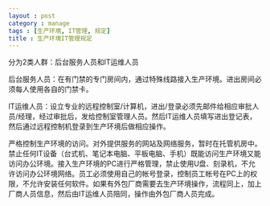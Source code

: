 ```yaml
---
layout : post
category : manage
tags : [生产环境, IT管理, 规定]
title : 生产环境IT管理规定
---
```


分为2类人群：后台服务人员和IT运维人员

后台服务人员：在有门禁的专门房间内，通过特殊线路接入生产环境。进出房间必须每人使用各自的门禁卡。

IT运维人员：设立专业的远程控制室/计算机，进出/登录必须先邮件给相应审批人员/经理，经过审批后，发给控制室管理人员。然后IT运维人员填写进出登记表，然后通过远程控制机登录到生产环境后做相应操作。


严格控制生产环境的访问。对外提供服务的网站及网络服务，暂时在托管机房中。禁止任何IT设备（台式机、笔记本电脑、平板电脑、手机）既能访问生产环境又能访问办公环境。接入生产环境的PC进行严格管理，禁止使用U盘、刻录机，不允许访问办公环境网络。员工必须使用自己的帐号登录，控制员工帐号在PC上的权限，不允许安装任何软件。如果有外包厂商需要去生产环境操作，流程同上，加上厂商人员信息，然后由IT运维人员陪同，操作由外包厂商人员完成。

